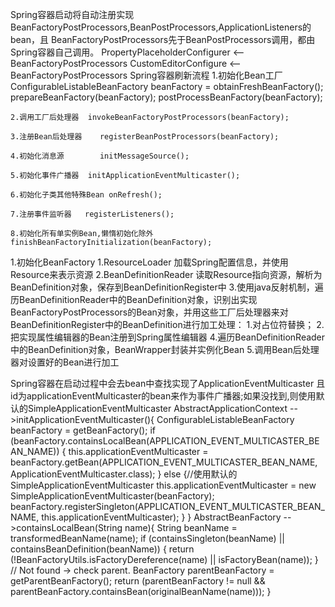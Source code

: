 Spring容器启动将自动注册实现BeanFactoryPostProcessors,BeanPostProcessors,ApplicationListeners的bean，且
BeanFactoryPostProcessors先于BeanPostProcessors调用，都由Spring容器自己调用。
	PropertyPlaceholderConfigurer <-- BeanFactoryPostProcessors
	CustomEditorConfigure <-- BeanFactoryPostProcessors
Spring容器刷新流程
	1.初始化Bean工厂	ConfigurableListableBeanFactory beanFactory = obtainFreshBeanFactory();
						prepareBeanFactory(beanFactory);
						postProcessBeanFactory(beanFactory);

	2.调用工厂后处理器	invokeBeanFactoryPostProcessors(beanFactory);

	3.注册Bean后处理器	registerBeanPostProcessors(beanFactory);

	4.初始化消息源		initMessageSource();

	5.初始化事件广播器	initApplicationEventMulticaster();

	6.初始化子类其他特殊Bean	onRefresh();

	7.注册事件监听器	registerListeners();

	8.初始化所有单实例Bean,懒惰初始化除外	finishBeanFactoryInitialization(beanFactory);

1.初始化BeanFactory
	1.ResourceLoader 加载Spring配置信息，并使用Resource来表示资源
	2.BeanDefinitionReader 读取Resource指向资源，解析<bean>为BeanDefinition对象，保存到BeanDefinitionRegister中
	3.使用java反射机制，遍历BeanDefinitionReader中的BeanDefinition对象，识别出实现BeanFactoryPostProcessors的Bean对象，并用这些工厂后处理器来对BeanDefinitionRegister中的BeanDefinition进行加工处理：
		1.对占位符替换；
		2.把实现属性编辑器的Bean注册到Spring属性编辑器
	4.遍历BeanDefinitionReader中的BeanDefinition对象，BeanWrapper封装并实例化Bean
	5.调用Bean后处理器对设置好的Bean进行加工

Spring容器在启动过程中会去bean中查找实现了ApplicationEventMulticaster 且id为applicationEventMulticaster的bean来作为事件广播器;如果没找到,则使用默认的SimpleApplicationEventMulticaster
AbstractApplicationContext 
	-->initApplicationEventMulticaster(){
		ConfigurableListableBeanFactory beanFactory = getBeanFactory();
		if (beanFactory.containsLocalBean(APPLICATION_EVENT_MULTICASTER_BEAN_NAME)) {
			this.applicationEventMulticaster =
					beanFactory.getBean(APPLICATION_EVENT_MULTICASTER_BEAN_NAME, ApplicationEventMulticaster.class);
		}
		else {//使用默认的SimpleApplicationEventMulticaster
			this.applicationEventMulticaster = new SimpleApplicationEventMulticaster(beanFactory);
			beanFactory.registerSingleton(APPLICATION_EVENT_MULTICASTER_BEAN_NAME, this.applicationEventMulticaster);
		}
	}
AbstractBeanFactory 
	-->containsLocalBean(String name){
		String beanName = transformedBeanName(name);
		if (containsSingleton(beanName) || containsBeanDefinition(beanName)) {
			return (!BeanFactoryUtils.isFactoryDereference(name) || isFactoryBean(name));
		}
		// Not found -> check parent.
		BeanFactory parentBeanFactory = getParentBeanFactory();
		return (parentBeanFactory != null && parentBeanFactory.containsBean(originalBeanName(name)));
	}